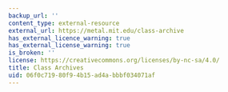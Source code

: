```yaml
---
backup_url: ''
content_type: external-resource
external_url: https://metal.mit.edu/class-archive
has_external_licence_warning: true
has_external_license_warning: true
is_broken: ''
license: https://creativecommons.org/licenses/by-nc-sa/4.0/
title: Class Archives
uid: 06f0c719-80f9-4b15-ad4a-bbbf034071af
---
```

